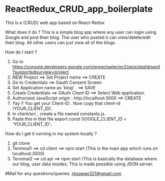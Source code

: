 # ReactRedux_CRUD_app_boilerplate
This is a (CRUD) web app based on React-Redux 

What does it do ?
This is a simple blog app where any user can login using Google and post their blog.
The user who posted it can view/delete/edit their blog.
All other users can just view all of the blogs.

How do I start ?
1) Go to https://console.developers.google.com/projectselector2/apis/dashboard?supportedpurview=project 
2) NEW Project ==> Set Project name ==> CREATE
3) Go to Credentials ==> Oauth Consent Screen
4) Set Application name as 'blog' . ==> SAVE 
5) Create Credentials ==> OAuth Client ID ==> Select Web application.
6) Authorized JavaScript origin : http://localhost:3000 ==> CREATE
7) Yay !! You get your Client-ID . Now copy that client-id (YOUR_CLIENT_ID).
8) In client/src , create a file named constants.js.
9) Paste this in that file
export const GOOGLE_CLIENT_ID = 'YOUR_CLIENT_ID';


How do I get it running in my system locally ?
1) git clone
2) Terminal1 ==> cd client ==> npm start (This is the main app which runs on localhost:3000)
3) Terminal2 ==> cd api ==> npm start (This is basically the database where our blog, user data resides. This is made possible using JSON server.

#Mail for any questions/queries.
rkpawan321@gmail.com
